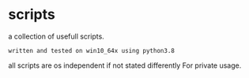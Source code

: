 # scripts
a collection of usefull scripts.


`written and tested on win10_64x using python3.8`<br>

all scripts are os independent if not stated differently
For private usage.
